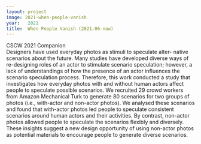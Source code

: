 ```yaml
---
layout: project
image: 2021-when-people-vanish
year:   2021
title:  When People Vanish (2021.06-now)
---
```

<div class="metadata">CSCW 2021 Companion</div>
Designers have used everyday photos as stimuli to speculate alter- native scenarios about the future. Many studies have developed diverse ways of re-designing roles of an actor to stimulate scenario speculation; however, a lack of understandings of how the presence of an actor influences the scenario speculation process. Therefore, this work conducted a study that investigates how everyday photos with and without human actors affect people to speculate possible scenarios. We recruited 29 crowd workers from Amazon Mechanical Turk to generate 80 scenarios for two groups of photos (i.e., with-actor and non-actor photos). We analysed these scenarios and found that with-actor photos led people to speculate consistent scenarios around human actors and their activities. By contrast, non-actor photos allowed people to speculate the scenarios flexibly and diversely. These insights suggest a new design opportunity of using non-actor photos as potential materials to encourage people to generate diverse scenarios.
